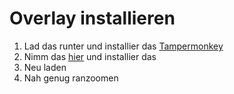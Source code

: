 # Overlay installieren

1. Lad das runter und installier das [Tampermonkey](https://chrome.google.com/webstore/detail/tampermonkey/dhdgffkkebhmkfjojejmpbldmpobfkfo)
2. Nimm das [hier](https://github.com/PortugueseMan/rplace-tuga/raw/main/userscript.user.js) und installier das
3. Neu laden
4. Nah genug ranzoomen
